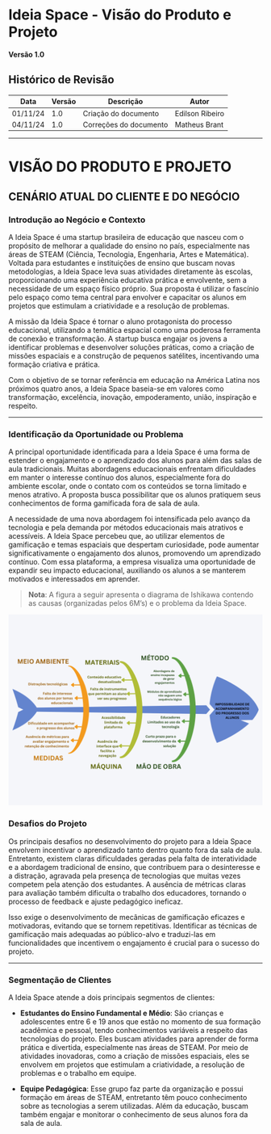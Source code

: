# Ideia Space - Visão do Produto e Projeto

**Versão 1.0**

## Histórico de Revisão

| Data       | Versão | Descrição             | Autor          |
|------------|--------|-----------------------|----------------|
| 01/11/24   | 1.0    | Criação do documento  | Edilson Ribeiro |
| 04/11/24   | 1.0    | Correções do documento | Matheus Brant |

---

# VISÃO DO PRODUTO E PROJETO

## CENÁRIO ATUAL DO CLIENTE E DO NEGÓCIO

### Introdução ao Negócio e Contexto

A Ideia Space é uma startup brasileira de educação que nasceu com o propósito de melhorar a qualidade do ensino no país, especialmente nas áreas de STEAM (Ciência, Tecnologia, Engenharia, Artes e Matemática). Voltada para estudantes e instituições de ensino que buscam novas metodologias, a Ideia Space leva suas atividades diretamente às escolas, proporcionando uma experiência educativa prática e envolvente, sem a necessidade de um espaço físico próprio. Sua proposta é utilizar o fascínio pelo espaço como tema central para envolver e capacitar os alunos em projetos que estimulam a criatividade e a resolução de problemas.

A missão da Ideia Space é tornar o aluno protagonista do processo educacional, utilizando a temática espacial como uma poderosa ferramenta de conexão e transformação. A startup busca engajar os jovens a identificar problemas e desenvolver soluções práticas, como a criação de missões espaciais e a construção de pequenos satélites, incentivando uma formação criativa e prática.

Com o objetivo de se tornar referência em educação na América Latina nos próximos quatro anos, a Ideia Space baseia-se em valores como transformação, excelência, inovação, empoderamento, união, inspiração e respeito.

---

### Identificação da Oportunidade ou Problema

A principal oportunidade identificada para a Ideia Space é uma forma de estender o engajamento e o aprendizado dos alunos para além das salas de aula tradicionais. Muitas abordagens educacionais enfrentam dificuldades em manter o interesse contínuo dos alunos, especialmente fora do ambiente escolar, onde o contato com os conteúdos se torna limitado e menos atrativo. A proposta busca possibilitar que os alunos pratiquem seus conhecimentos de forma gamificada fora de sala de aula.

A necessidade de uma nova abordagem foi intensificada pelo avanço da tecnologia e pela demanda por métodos educacionais mais atrativos e acessíveis. A Ideia Space percebeu que, ao utilizar elementos de gamificação e temas espaciais que despertam curiosidade, pode aumentar significativamente o engajamento dos alunos, promovendo um aprendizado contínuo. Com essa plataforma, a empresa visualiza uma oportunidade de expandir seu impacto educacional, auxiliando os alunos a se manterem motivados e interessados em aprender.

> **Nota**: A figura a seguir apresenta o diagrama de Ishikawa contendo as causas (organizadas pelos 6M’s) e o problema da Ideia Space.

<img src="./assets/ishikawa.png">

### Desafios do Projeto

Os principais desafios no desenvolvimento do projeto para a Ideia Space envolvem incentivar o aprendizado tanto dentro quanto fora da sala de aula. Entretanto, existem claras dificuldades geradas pela falta de interatividade e a abordagem tradicional de ensino, que contribuem para o desinteresse e a distração, agravada pela presença de tecnologias que muitas vezes competem pela atenção dos estudantes. A ausência de métricas claras para avaliação também dificulta o trabalho dos educadores, tornando o processo de feedback e ajuste pedagógico ineficaz. 

Isso exige o desenvolvimento de mecânicas de gamificação eficazes e motivadoras, evitando que se tornem repetitivas. Identificar as técnicas de gamificação mais adequadas ao público-alvo e traduzi-las em funcionalidades que incentivem o engajamento é crucial para o sucesso do projeto.

---

### Segmentação de Clientes

A Ideia Space atende a dois principais segmentos de clientes:

- **Estudantes do Ensino Fundamental e Médio**: São crianças e adolescentes entre 6 e 19 anos que estão no momento de sua formação acadêmica e pessoal, tendo conhecimentos variáveis a respeito das tecnologias do projeto. Eles buscam atividades para aprender de forma prática e divertida, especialmente nas áreas de STEAM. Por meio de atividades inovadoras, como a criação de missões espaciais, eles se envolvem em projetos que estimulam a criatividade, a resolução de problemas e o trabalho em equipe.

- **Equipe Pedagógica**: Esse grupo faz parte da organização e possui formação em áreas de STEAM, entretanto têm pouco conhecimento sobre as tecnologias a serem utilizadas. Além da educação, buscam também engajar e monitorar o conhecimento de seus alunos fora da sala de aula.